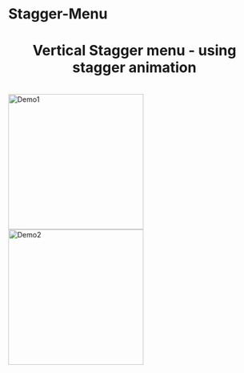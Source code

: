 # Stagger-Menu

<h1 style="text-align:center;width:100%;display:block">Vertical Stagger menu - using stagger animation</h1><br/>

<div style="background:crimson">

<img style="width:270px;float:left" src="http://i.imgur.com/LhEPYxw.jpg" alt="Demo1">
<img style="width:270px;float:left" src="http://i.imgur.com/pOQeEuw.jpg" alt="Demo2">

</div>

